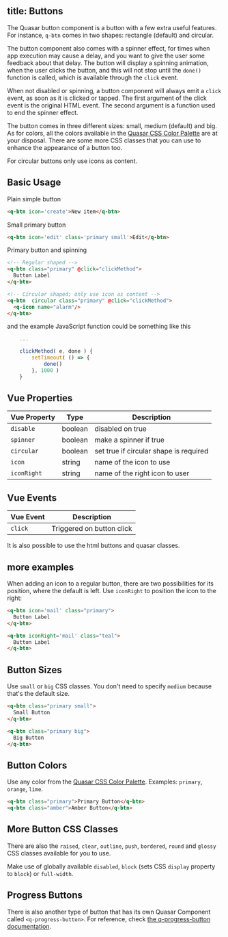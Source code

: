 title: Buttons
---
The Quasar button component is a button with a few extra useful features. For instance, `q-btn` comes in two shapes: rectangle (default) and circular.

The button component also comes with a spinner effect, for times when app execution may cause a delay, and you want to give the user some feedback about that delay. The button will display a spinning animation, when the user clicks the button, and this will not stop until the `done()` function is called, which is available through the `click` event.

 When not disabled or spinning, a button component will always emit a `click` event, as soon as it is clicked or tapped. The first argument of the click event is the original HTML event. The second argument is a function used to end the spinner effect.

The button comes in three different sizes: small, medium (default) and big. As for colors, all the colors available in the [Quasar CSS Color Palette](/api/css-color-palette.html) are at your disposal. There are some more CSS classes that you can use to enhance the appearance of a button too.

<input type="hidden" data-fullpage-demo="css/button">

For circular buttons only use icons as content.


## Basic Usage

Plain simple button

``` html
<q-btn icon='create'>New item</q-btn>
```

Small primary button

``` html
<q-btn icon='edit' class='primary small'>Edit</q-btn>

```

Primary button and spinning

```html
<!-- Regular shaped -->
<q-btn class="primary" @click="clickMethod">
  Button Label
</q-btn>

<!-- Circular shaped; only use icon as content -->
<q-btn  circular class="primary" @click="clickMethod">
  <q-icon name="alarm"/>
</q-btn>
```

and the example JavaScript function could be something like this

``` js
    ...

    clickMethod( e, done ) {
        setTimeout( () => {
            done()
        }, 1000 )
    }
```

## Vue Properties
| Vue Property | Type    | Description                            |
| ---          | ---     | ---                                    |
| `disable`    | boolean | disabled on true                       |
| `spinner`    | boolean | make a spinner if true                 |
| `circular`   | boolean | set true if circular shape is required |
| `icon`       | string  | name of the icon to use                |
| `iconRight`  | string  | name of the right icon to user         |

## Vue Events
| Vue Event | Description               |
| ---       | ---                       |
| `click`   | Triggered on button click |

It is also possible to use the html buttons and quasar classes.

## more examples

When adding an icon to a regular button, there are two possibilities for its position, where the default is left. Use `iconRight` to position the icon to the right:

``` html
<q-btn icon='mail' class="primary">
  Button Label
</q-btn>

<q-btn iconRight='mail' class="teal">
  Button Label
</q-btn>
```

## Button Sizes

Use `small` or `big` CSS classes. You don't need to specify `medium` because that's the default size.

``` html
<q-btn class="primary small">
  Small Button
</q-btn>

<q-btn class="primary big">
  Big Button
</q-btn>
```

## Button Colors
Use any color from the [Quasar CSS Color Palette](/api/css-color-palette.html). Examples: `primary`, `orange`, `lime`.

``` html
<q-btn class="primary">Primary Button</q-btn>
<q-btn class="amber">Amber Button</q-btn>
```

## More Button CSS Classes
There are also the `raised`, `clear`, `outline`, `push`, `bordered`, `round` and `glossy` CSS classes available for you to use.

Make use of globally available `disabled`, `block` (sets CSS `display` property to `block`) or `full-width`.

## Progress Buttons
There is also another type of button that has its own Quasar Component called `<q-progress-button>`. For reference, check [the q-progress-button documentation](/components/progress-button.html).
